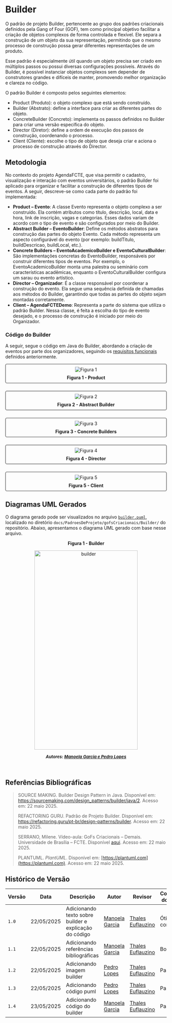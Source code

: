 ﻿# Builder
O padrão de projeto Builder, pertencente ao grupo dos padrões criacionais definidos pela Gang of Four (GOF), tem como principal objetivo facilitar a criação de objetos complexos de forma controlada e flexível. Ele separa a construção de um objeto da sua representação, permitindo que o mesmo processo de construção possa gerar diferentes representações de um produto.

Esse padrão é especialmente útil quando um objeto precisa ser criado em múltiplos passos ou possui diversas configurações possíveis. Através do Builder, é possível instanciar objetos complexos sem depender de construtores grandes e difíceis de manter, promovendo melhor organização e clareza no código.

O padrão Builder é composto pelos seguintes elementos:

- Product (Produto): o objeto complexo que está sendo construído.
- Builder (Abstrato): define a interface para criar as diferentes partes do objeto.
- ConcreteBuilder (Concreto): implementa os passos definidos no Builder para criar uma versão específica do objeto.
- Director (Diretor): define a ordem de execução dos passos de construção, coordenando o processo.
- Client (Cliente): escolhe o tipo de objeto que deseja criar e aciona o processo de construção através do Director.

## Metodologia
No contexto do projeto AgendaFCTE, que visa permitir o cadastro, visualização e interação com eventos universitários, o padrão Builder foi aplicado para organizar e facilitar a construção de diferentes tipos de eventos. A seguir, descreve-se como cada parte do padrão foi implementada:

- **Product – Evento**: A classe Evento representa o objeto complexo a ser construído. Ela contém atributos como título, descrição, local, data e hora, link de inscrição, vagas e categorias. Esses dados variam de acordo com o tipo de evento e são configurados por meio do Builder.
- **Abstract Builder – EventoBuilder**: Define os métodos abstratos para construção das partes do objeto Evento. Cada método representa um aspecto configurável do evento (por exemplo: buildTitulo, buildDescricao, buildLocal, etc.).
- **Concrete Builders – EventoAcademicoBuilder e EventoCulturalBuilder**: São implementações concretas do EventoBuilder, responsáveis por construir diferentes tipos de eventos. Por exemplo, o EventoAcademicoBuilder monta uma palestra ou seminário com características acadêmicas, enquanto o EventoCulturalBuilder configura um sarau ou evento artístico.
- **Director – Organizador**: É a classe responsável por coordenar a construção do evento. Ela segue uma sequência definida de chamadas aos métodos do Builder, garantindo que todas as partes do objeto sejam montadas corretamente.
- **Client – AgendaFCTEDemo**: Representa a parte do sistema que utiliza o padrão Builder. Nessa classe, é feita a escolha do tipo de evento desejado, e o processo de construção é iniciado por meio do Organizador.

### Código do Builder
A seguir, segue o código em Java do Builder, abordando a criação de eventos por parte dos organizadores, seguindo os [requisitos funcionais](https://unbarqdsw2025-1-turma02.github.io/2025.1-T02-G4_AgendaFCTE_Entrega_02/#/./Modelagem/requisitos) definidos anteriormente.

<center>

<style>
  .grid {
    display: grid;
    grid-template-columns: repeat(auto-fit, minmax(300px, 1fr));
    gap: 1.5rem;
    text-align: center;
  }
  .grid figure {
    margin: 0;
    padding: 0.5rem;
    border: 1px solid;     /* cor definida abaixo */
    border-radius: 4px;
  }
  .grid figcaption {
    margin-top: 0.5rem;
    font-weight: bold;
  }

  /* Light theme (docsify injeta body.theme-light) */
  body.theme-light .grid figure {
    border-color: rgba(0, 0, 0, 0.1);
  }

  /* Dark theme (docsify injeta body.theme-dark) */
  body.theme-dark .grid figure {
    border-color: rgba(255, 255, 255, 0.2);
  }
</style>

<div class="grid">
  <figure id="fig1">
    <img src="assets/Builder/1product.png" alt="Figura 1">
    <figcaption>Figura 1 - Product</figcaption>
  </figure>
  <figure id="fig2">
    <img src="assets/Builder/2abstract.png" alt="Figura 2">
    <figcaption>Figura 2 - Abstract Builder</figcaption>
  </figure>
  <figure id="fig3">
    <img src="assets/Builder/3concrete.png" alt="Figura 3">
    <figcaption>Figura 3 - Concrete Builders</figcaption>
  </figure>
  <figure id="fig4">  
    <img src="assets/Builder/4director.png" alt="Figura 4">
    <figcaption>Figura 4 - Director</figcaption>
  </figure>
  <figure id="fig5">
    <img src="assets/Builder/5client.png" alt="Figura 5">
    <figcaption>Figura 5 - Client</figcaption>
  </figure>
</div>

</center>

## Diagramas UML Gerados

O diagrama gerado pode ser visualizados no arquivo [`builder.puml`](./PadroesDeProjeto/gofsCriacionais/Builder/builder-puml.md), localizado no diretório `docs/PadroesDeProjeto/gofsCriacionais/Builder/` do repositório. Abaixo, apresentamos o diagrama UML gerado com base nesse arquivo.

<center>
<p><b>Figura 1 - Builder</b></p>

<img src="./assets/Builder/imgBuilder.jpg" alt="builder" height="620" width="80%">

<font size="2"><p style="text-align: center"><b>*Autores: <a href="https://github.com/manu-sgc">Manoela Garcia e </a><a href="https://github.com/pLopess">Pedro Lopes</a>*</b></p></font>
</center>

<br>

## Referências Bibliográficas
> <a id='ref1' style="text-decoration: none; color: inherit;">SOURCE MAKING. Builder Design Pattern in Java. Disponível em: https://sourcemaking.com/design_patterns/builder/java/2. Acesso em: 22 maio 2025.</a>
>
> <a id='ref2' style="text-decoration: none; color: inherit;">REFACTORING GURU. Padrão de Projeto Builder. Disponível em: https://refactoring.guru/pt-br/design-patterns/builder. Acesso em: 22 maio 2025.</a>
>
> <a id='ref3' style="text-decoration: none; color: inherit;">SERRANO, Milene. Vídeo-aula: GoFs Criacionais – Demais. Universidade de Brasília – FCTE. Disponível [aqui](https://unbbr-my.sharepoint.com/personal/mileneserrano_unb_br/_layouts/15/stream.aspx?id=%2Fpersonal%2Fmileneserrano%5Funb%5Fbr%2FDocuments%2FArqDSW%20%2D%20V%C3%ADdeosOriginais%2F08d%20%2D%20Video%2DAula%20%2D%20DSW%20%2D%20GoFs%20%2D%20Criacionais%20%2D%20Demais%2Emp4&ga=1&referrer=StreamWebApp%2EWeb&referrerScenario=AddressBarCopied%2Eview%2E5a94d107%2Df65c%2D4969%2D9b0b%2D3118d9a76868). Acesso em: 22 maio 2025.</a>
>
> <a id='ref4' style="text-decoration: none; color: inherit;"> PLANTUML. *PlantUML*. Disponível em: [https://plantuml.com](https://plantuml.com). Acesso em: 22 maio 2025.</a>

## Histórico de Versão

| Versão | Data | Descrição | Autor | Revisor | Comentário do Revisor |
| -- | -- | -- | -- | -- | -- |
| `1.0`  | 22/05/2025 | Adicionando texto sobre builder e explicação do código | [Manoela Garcia](https://github.com/manu-sgc) |[Thales Euflauzino](https://github.com/thaleseuflauzino) | Ótimo conteúdo. |
| `1.1`  | 22/05/2025 | Adicionando referências bibliográficas | [Manoela Garcia](https://github.com/manu-sgc) | [Thales Euflauzino](https://github.com/thaleseuflauzino) | Boa!|
| `1.2`  | 22/05/2025 | Adicionando imagem builder | [Pedro Lopes](https://github.com/pLopess) | [Thales Euflauzino](https://github.com/thaleseuflauzino)| Parabéns |
| `1.3`  | 22/05/2025 | Adicionando código puml| [Pedro Lopes](https://github.com/pLopess) | [Thales Euflauzino](https://github.com/thaleseuflauzino)| Parabéns |
| `1.4`  | 23/05/2025 | Adicionando código do builder | [Manoela Garcia](https://github.com/manu-sgc) |[Thales Euflauzino](https://github.com/thaleseuflauzino) | Parabéns |
